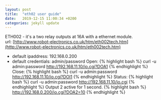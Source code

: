 ```yaml
---
layout: post
title:  "eth02 user guide"
date:   2019-12-15 11:00:34 +0200
categories: jekyll update
---
```


ETH002 - it's a two relay outputs at 16A with a ethernet module.<br>
url: [http://www.robot-electronics.co.uk/htm/eth002tech.htm](http://www.robot-electronics.co.uk/htm/eth002tech.htm)
- default ipaddress: 192.168.0.200
- default credentials: admin/password
Open: 
{% highlight bash %}
curl -u admin:password http://192.168.11.10/io.cgi?DOA1
{% endhighlight %}
Close: 
{% highlight bash %}
curl -u admin:password http://192.168.11.10/io.cgi?DOI1
{% endhighlight %}
Status: 
{% highlight bash %}
curl -u admin:password http://192.168.11.10/io.cgi
{% endhighlight %}
Output 2 active for 1 second.
{% highlight bash %}
http://192.168.0.200/io.cgi?DOA2=10
{% endhighlight %}